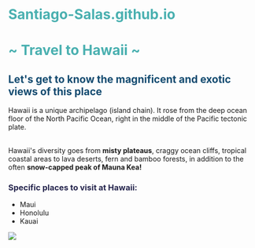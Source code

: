 # Santiago-Salas.github.io
<head>
<meta charset="utf-8">
<title>Project: Travel webpage</title>
<style>
h1{
color: #4ab0b0;
  }
h2{
color: #134b70;
  }
h3{
color: #25254d;
  }
</style>
</head> 
<body>
<h1>~ Travel to Hawaii ~</h1>
<h2>Let's get to know the magnificent and exotic views of this place</h2>
<p>Hawaii is a unique archipelago (island chain). It rose from the deep ocean floor of the North Pacific Ocean, right in the middle of the Pacific tectonic plate.</p>
<br>Hawaii's diversity goes from <strong>misty plateaus</strong>, craggy ocean cliffs, tropical coastal areas to lava deserts, fern and bamboo forests, in addition to the often <strong>snow-capped peak of Mauna Kea!</strong></p>
<h3>Specific places to visit at Hawaii: </h3>
<ul>
<li>Maui</li>
<li>Honolulu</li>
<li>Kauai</li>
</ul>
<img src="https://cdn.kastatic.org/third_party/javascript-khansrc/live-editor/build/images/cute/Rock.png">
</body>
</html>
